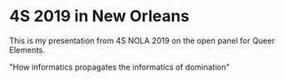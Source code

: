 # 4S 2019 in New Orleans

This is my presentation from 4S NOLA 2019 on the open panel for Queer Elements.

"How informatics propagates the informatics of domination"
